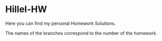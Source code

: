 # Hillel-HW

Here you can find my personal Homework Solutions.

The names of the branches correspond to the number of the homework.